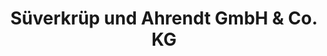 ---
title: "Süverkrüp und Ahrendt GmbH & Co. KG"
url: /preetz/sueverkruep-und-ahrendt-gmbh-und-co-kg/
shop: Autohaus
---